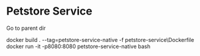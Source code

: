 # Petstore Service
Go to parent dir

docker build . --tag=petstore-service-native -f petstore-service\Dockerfile
docker run -it -p8080:8080 petstore-service-native bash











